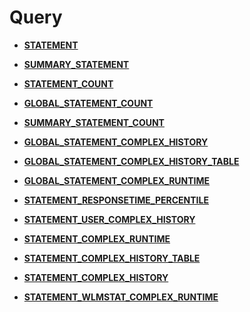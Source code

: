 # Query<a name="ZH-CN_TOPIC_0245374757"></a>

-   **[STATEMENT](STATEMENT.md)**  

-   **[SUMMARY\_STATEMENT](SUMMARY_STATEMENT.md)**  

-   **[STATEMENT\_COUNT](STATEMENT_COUNT.md)**  

-   **[GLOBAL\_STATEMENT\_COUNT](GLOBAL_STATEMENT_COUNT.md)**  

-   **[SUMMARY\_STATEMENT\_COUNT](SUMMARY_STATEMENT_COUNT.md)**  

-   **[GLOBAL\_STATEMENT\_COMPLEX\_HISTORY](GLOBAL_STATEMENT_COMPLEX_HISTORY.md)**  

-   **[GLOBAL\_STATEMENT\_COMPLEX\_HISTORY\_TABLE](GLOBAL_STATEMENT_COMPLEX_HISTORY_TABLE.md)**  

-   **[GLOBAL\_STATEMENT\_COMPLEX\_RUNTIME](GLOBAL_STATEMENT_COMPLEX_RUNTIME.md)**  

-   **[STATEMENT\_RESPONSETIME\_PERCENTILE](STATEMENT_RESPONSETIME_PERCENTILE.md)**  

-   **[STATEMENT\_USER\_COMPLEX\_HISTORY](STATEMENT_USER_COMPLEX_HISTORY.md)**  

-   **[STATEMENT\_COMPLEX\_RUNTIME](STATEMENT_COMPLEX_RUNTIME.md)**  

-   **[STATEMENT\_COMPLEX\_HISTORY\_TABLE](STATEMENT_COMPLEX_HISTORY_TABLE.md)**  

-   **[STATEMENT\_COMPLEX\_HISTORY](STATEMENT_COMPLEX_HISTORY.md)**  

-   **[STATEMENT\_WLMSTAT\_COMPLEX\_RUNTIME](STATEMENT_WLMSTAT_COMPLEX_RUNTIME.md)**  


